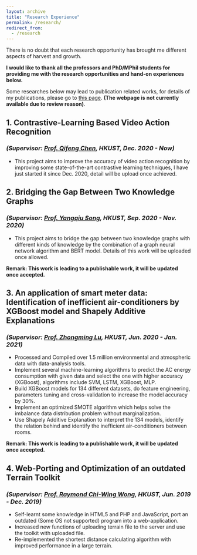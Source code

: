 ```yaml
---
layout: archive
title: "Research Experience"
permalink: /research/
redirect_from:
  - /research
---
```


There is no doubt that each research opportunity has brought me different aspects of harvest and growth.

**I would like to thank all the professors and PhD/MPhil students for providing me with the research opportunities and hand-on experiences below.**

Some researches below may lead to publication related works, for details of my publications, please go to [this page](https://mighty-weaver.github.io/404.html). **(The webpage is not currently available due to review reason)**.

## 1. **Contrastive-Learning Based Video Action Recognition**
### *(Supervisor: [Prof. Qifeng Chen](https://cqf.io/), HKUST, Dec. 2020 - Now)*

* This project aims to improve the accuracy of video action recognition by improving some state-of-the-art contrastive learning techniques, I have just started it since Dec. 2020, detail will be upload once achieved.

## 2. **Bridging the Gap Between Two Knowledge Graphs**
### *(Supervisor: [Prof. Yangqiu Song](https://www.cse.ust.hk/~yqsong/), HKUST, Sep. 2020 - Nov. 2020)*

* This project aims to bridge the gap between two knowledge graphs with different kinds of knowledge by the combination of a graph neural network algorithm and BERT model. Details of this work will be uploaded once allowed.

**Remark: This work is leading to a publishable work, it will be updated once accepted.**

## 3. **An application of smart meter data: Identification of inefficient air-conditioners by XGBoost model and Shapely Additive Explanations**
### *(Supervisor: [Prof. Zhongming Lu](https://facultyprofiles.ust.hk/profiles.php?profile=zhongming-lu-zhongminglu), HKUST, Jun. 2020 - Jan. 2021)*

* Processed and Compiled over 1.5 million environmental and atmospheric data with data-analysis tools.
* Implement several machine-learning algorithms to predict the AC energy consumption with given data and select the one with higher accuracy (XGBoost), algorithms include SVM, LSTM, XGBoost, MLP.
* Build XGBoost models for 134 different datasets, do feature engineering, parameters tuning and cross-validation to increase the model accuracy by 30%. 
* Implement an optimized SMOTE algorithm which helps solve the imbalance data distribution problem without marginalization.
* Use Shapely Additive Explanation to interpret the 134 models, identify the relation behind and identify the inefficient air-conditioners between rooms.

**Remark: This work is leading to a publishable work, it will be updated once accepted.**

## 4. **Web-Porting and Optimization of an outdated Terrain Toolkit** 
### *(Supervisor: [Prof. Raymond Chi-Wing Wong](https://www.cse.ust.hk/~raywong/), HKUST, Jun. 2019 - Dec. 2019)*

* Self-learnt some knowledge in HTML5 and PHP and JavaScript, port an outdated (Some OS not supported) program into a web-application.
* Increased new functions of uploading terrain file to the server and use the toolkit with uploaded file.
* Re-implemented the shortest distance calculating algorithm with improved performance in a large terrain.